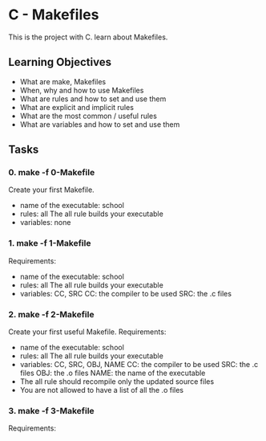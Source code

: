 # C - Makefiles

This is the project with C.
learn about Makefiles.

## Learning Objectives

* What are make, Makefiles
* When, why and how to use Makefiles
* What are rules and how to set and use them
* What are explicit and implicit rules
* What are the most common / useful rules
* What are variables and how to set and use them

## Tasks

### 0. make -f 0-Makefile
Create your first Makefile.
  * name of the executable: school
  * rules: all
    The all rule builds your executable
  * variables: none

### 1. make -f 1-Makefile
Requirements:
  * name of the executable: school
  * rules: all
    The all rule builds your executable
  * variables: CC, SRC
    CC: the compiler to be used
    SRC: the .c files

### 2. make -f 2-Makefile
Create your first useful Makefile.
Requirements:
  * name of the executable: school
  * rules: all
    The all rule builds your executable
  * variables: CC, SRC, OBJ, NAME
    CC: the compiler to be used
    SRC: the .c files
    OBJ: the .o files
    NAME: the name of the executable
  * The all rule should recompile only the updated source files
  * You are not allowed to have a list of all the .o files

### 3. make -f 3-Makefile
Requirements:
